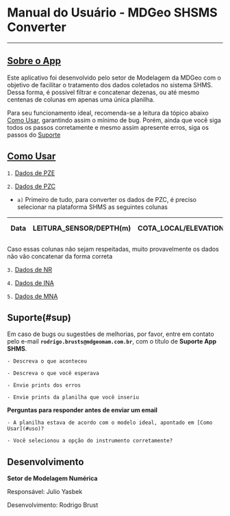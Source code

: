 # Manual do Usuário - MDGeo SHSMS Converter
_______________


## [Sobre o App](#app)

Este aplicativo foi desenvolvido pelo setor de Modelagem da MDGeo com o objetivo de facilitar o tratamento dos dados coletados no sistema SHMS. Dessa forma, é possível filtrar e concatenar dezenas, ou até mesmo centenas de colunas em apenas uma única planilha. 

Para seu funcionamento ideal, recomenda-se a leitura da tópico abaixo [Como Usar](#uso), garantindo assim o mínimo de bug. Porém, ainda que você siga todos os passos corretamente e mesmo assim apresente erros, siga os passos do [Suporte](#sup)

## [Como Usar](#uso)

`1.` [Dados de PZE](#pze)



`2.` [Dados de PZC](#pzc)

- `a)` Primeiro de tudo, para converter os dados de PZC, é preciso selecionar na plataforma SHMS as seguintes colunas

|Data|LEITURA_SENSOR/DEPTH(m)|COTA_LOCAL/ELEVATION(m)|MCA/WATER LEVEL(m)|
|----|-----------------------|-----------------------|------------------|

Caso essas colunas não sejam respeitadas, muito provavelmente os dados não vão concatenar da forma correta


`3.` [Dados de NR](#nr)


`4.` [Dados de INA](#ina)


`5.` [Dados de MNA](#mna)


## Suporte(#sup)

Em caso de bugs ou sugestões de melhorias, por favor, entre em contato pelo e-mail
**`rodrigo.brusts@mdgeomam.com.br`**, com o título de **Suporte App SHMS**. 

	- Descreva o que aconteceu
	
	- Descreva o que você esperava
	
	- Envie prints dos erros
	
	- Envie prints da planilha que você inseriu

**Perguntas para responder antes de enviar um email**

	- A planilha estava de acordo com o modelo ideal, apontado em [Como Usar](#uso)?
	
	- Você selecionou a opção do instrumento corretamente? 

## Desenvolvimento

**Setor de Modelagem Numérica**

Responsável: Julio Yasbek

Desenvolvimento: Rodrigo Brust




